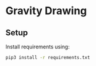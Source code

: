 # Gravity Drawing

## Setup

Install requirements using:

```sh
pip3 install -r requirements.txt
```
